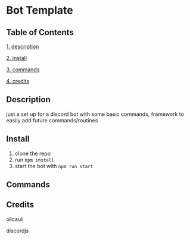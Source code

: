 # Bot Template

## Table of Contents
[1. description](#description)

[2. install](#install)

[3. commands](#commands)

[4. credits](#credits)


## Description

just a set up for a discord bot with some basic commands, framework to easily add future commands/routines

## Install

1. clone the repo
2. run `npm install`
3. start the bot with `npm run start`

## Commands

## Credits

olicauli

discordjs